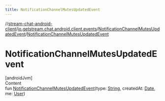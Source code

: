 ```yaml
---
title: NotificationChannelMutesUpdatedEvent
---
```

//[stream-chat-android-client](../../../index.md)/[io.getstream.chat.android.client.events](../index.md)/[NotificationChannelMutesUpdatedEvent](index.md)/[NotificationChannelMutesUpdatedEvent](NotificationChannelMutesUpdatedEvent.md)



# NotificationChannelMutesUpdatedEvent  
[androidJvm]  
Content  
fun [NotificationChannelMutesUpdatedEvent](NotificationChannelMutesUpdatedEvent.md)(type: [String](https://kotlinlang.org/api/latest/jvm/stdlib/kotlin/-string/index.html), createdAt: [Date](https://developer.android.com/reference/kotlin/java/util/Date.html), me: [User](../../io.getstream.chat.android.client.models/User/index.md))  



